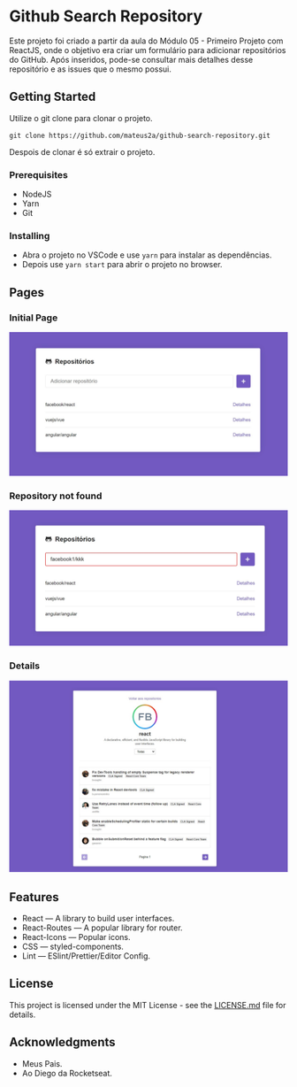 # Github Search Repository
Este projeto foi criado a partir da aula do Módulo 05 - Primeiro Projeto com ReactJS, 
onde o objetivo era criar um formulário para adicionar repositórios do GitHub. Após inseridos,
pode-se consultar mais detalhes desse repositório e as issues que o mesmo possui.
## Getting Started
Utilize o git clone para clonar o projeto.
```
git clone https://github.com/mateus2a/github-search-repository.git
```  
Despois de clonar é só extrair o projeto.
### Prerequisites
- NodeJS
- Yarn
- Git
### Installing
- Abra o projeto no VSCode e use ``` yarn ``` para instalar as dependências.
- Depois use ``` yarn start ``` para abrir o projeto no browser.

## Pages
### Initial Page
![Página Inicial](https://github.com/mateus2a/github-search-repository/blob/master/public/images/preview1.jpg)
### Repository not found
![Repositório não encontrador](https://github.com/mateus2a/github-search-repository/blob/master/public/images/preview2.jpg)
### Details
![Página de Detalhes do Repositório](https://github.com/mateus2a/github-search-repository/blob/master/public/images/preview3.jpg)

## Features
- React — A library to build user interfaces.
- React-Routes — A popular library for router.
- React-Icons — Popular icons.
- CSS — styled-components.
- Lint — ESlint/Prettier/Editor Config.
## License
This project is licensed under the MIT License - see the [LICENSE.md](LICENSE.md) file for details.

## Acknowledgments
* Meus Pais.
* Ao Diego da Rocketseat.
